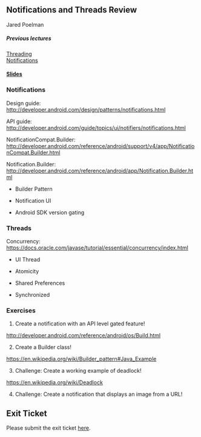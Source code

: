 ## Notifications and Threads Review
Jared Poelman  

##### Previous lectures  
[Threading](https://github.com/accesscode-2-1/unit-2/blob/master/lessons/10_Threads.md)  
[Notifications](https://github.com/accesscode-2-1/unit-2/blob/master/lessons/11_Notifications.md)  

#### [Slides](21_Review_Thread&Notif_slides.pdf)

### Notifications

Design guide:
http://developer.android.com/design/patterns/notifications.html

API guide:
http://developer.android.com/guide/topics/ui/notifiers/notifications.html

NotificationCompat.Builder:
http://developer.android.com/reference/android/support/v4/app/NotificationCompat.Builder.html

Notification.Builder:
http://developer.android.com/reference/android/app/Notification.Builder.html

- Builder Pattern

- Notification UI

- Android SDK version gating

### Threads

Concurrency:
https://docs.oracle.com/javase/tutorial/essential/concurrency/index.html

- UI Thread

- Atomicity

- Shared Preferences

- Synchronized

### Exercises

1) Create a notification with an API level gated feature!

http://developer.android.com/reference/android/os/Build.html

2) Create a Builder class!

https://en.wikipedia.org/wiki/Builder_pattern#Java_Example

3) Challenge: Create a working example of deadlock!

https://en.wikipedia.org/wiki/Deadlock

4) Challenge: Create a notification that displays an image from a URL!

## Exit Ticket  
Please submit the exit ticket [here](https://docs.google.com/forms/d/1YlBu5qmGigbq5AdfiU4x-E7JVoDShq4lSacoetuu5ZA/viewform).  
